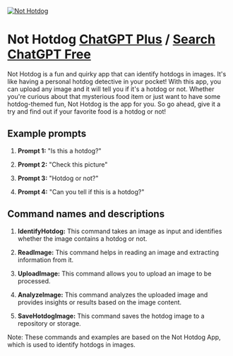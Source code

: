 
[![Not Hotdog](https://files.oaiusercontent.com/file-FoXMLdq4OqGswcQ0y9H1XexB?se=2123-10-16T00%3A20%3A26Z&sp=r&sv=2021-08-06&sr=b&rscc=max-age%3D31536000%2C%20immutable&rscd=attachment%3B%20filename%3Db34e5a4f-d305-44d1-a976-841935febe56.png&sig=oxVb2xhLwumbnF2kOrNEhqH98E3THlBuulcUvVPHGcg%3D)](https://chat.openai.com/g/g-riBzTSr3r-not-hotdog)

# Not Hotdog [ChatGPT Plus](https://chat.openai.com/g/g-riBzTSr3r-not-hotdog) / [Search ChatGPT Free](https://gptcall.net/index.html#/?search=Not%20Hotdog)

Not Hotdog is a fun and quirky app that can identify hotdogs in images. It's like having a personal hotdog detective in your pocket! With this app, you can upload any image and it will tell you if it's a hotdog or not. Whether you're curious about that mysterious food item or just want to have some hotdog-themed fun, Not Hotdog is the app for you. So go ahead, give it a try and find out if your favorite food is a hotdog or not!

## Example prompts

1. **Prompt 1:** "Is this a hotdog?"

2. **Prompt 2:** "Check this picture"

3. **Prompt 3:** "Hotdog or not?"

4. **Prompt 4:** "Can you tell if this is a hotdog?"

## Command names and descriptions

1. **IdentifyHotdog:** This command takes an image as input and identifies whether the image contains a hotdog or not.

2. **ReadImage:** This command helps in reading an image and extracting information from it.

3. **UploadImage:** This command allows you to upload an image to be processed.

4. **AnalyzeImage:** This command analyzes the uploaded image and provides insights or results based on the image content.

5. **SaveHotdogImage:** This command saves the hotdog image to a repository or storage.

Note: These commands and examples are based on the Not Hotdog App, which is used to identify hotdogs in images.


